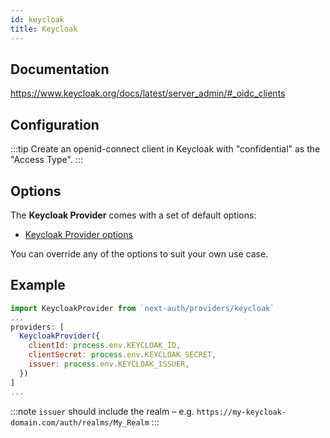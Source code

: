 ```yaml
---
id: keycloak
title: Keycloak
---
```


## Documentation

https://www.keycloak.org/docs/latest/server_admin/#_oidc_clients

## Configuration

:::tip
Create an openid-connect client in Keycloak with "confidential" as the "Access Type".
:::

## Options

The **Keycloak Provider** comes with a set of default options:

- [Keycloak Provider options](https://github.com/nextauthjs/next-auth/blob/main/src/providers/keycloak.js)

You can override any of the options to suit your own use case.

## Example

```js
import KeycloakProvider from `next-auth/providers/keycloak`
...
providers: [
  KeycloakProvider({
    clientId: process.env.KEYCLOAK_ID,
    clientSecret: process.env.KEYCLOAK_SECRET,
    issuer: process.env.KEYCLOAK_ISSUER,
  })
]
...
```

:::note
`issuer` should include the realm – e.g. `https://my-keycloak-domain.com/auth/realms/My_Realm`
:::
